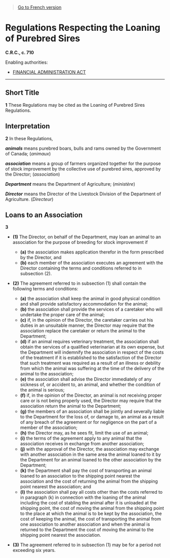 > [Go to French version](/fr/Règlements/Codification%20des%20règlements%20du%20Canada/701-800/C.R.C.,%20ch.%20710.md)

# Regulations Respecting the Loaning of Purebred Sires

**C.R.C., c. 710**

Enabling authorities: 
- [FINANCIAL ADMINISTRATION ACT](/en/Acts/Revised%20Statutes%20of%20Canada/F/F-11.md)

----------



## Short Title


**1** These Regulations may be cited as the Loaning of Purebred Sires Regulations.




## Interpretation


**2** In these Regulations,

***animals*** means purebred boars, bulls and rams owned by the Government of Canada; (*animaux*)

***association*** means a group of farmers organized together for the purpose of stock improvement by the collective use of purebred sires, approved by the Director; (*association*)

***Department*** means the Department of Agriculture; (*ministère*)

***Director*** means the Director of the Livestock Division of the Department of Agriculture. (*Directeur*)




## Loans to an Association


**3** 

- **(1)** The Director, on behalf of the Department, may loan an animal to an association for the purpose of breeding for stock improvement if
	- **(a)** the association makes application therefor in the form prescribed by the Director, and
	- **(b)** each member of the association executes an agreement with the Director containing the terms and conditions referred to in subsection (2).

- **(2)** The agreement referred to in subsection (1) shall contain the following terms and conditions:
	- **(a)** the association shall keep the animal in good physical condition and shall provide satisfactory accommodation for the animal;
	- **(b)** the association shall provide the services of a caretaker who will undertake the proper care of the animal;
	- **(c)** if, in the opinion of the Director, the caretaker carries out his duties in an unsuitable manner, the Director may require that the association replace the caretaker or return the animal to the Department;
	- **(d)** if an animal requires veterinary treatment, the association shall obtain the services of a qualified veterinarian at its own expense, but the Department will indemnify the association in respect of the costs of the treatment if it is established to the satisfaction of the Director that such treatment was required as a result of an illness or debility from which the animal was suffering at the time of the delivery of the animal to the association;
	- **(e)** the association shall advise the Director immediately of any sickness of, or accident to, an animal, and whether the condition of the animal is serious;
	- **(f)** if, in the opinion of the Director, an animal is not receiving proper care or is not being properly used, the Director may require that the association return the animal to the Department;
	- **(g)** the members of an association shall be jointly and severally liable to the Department for the loss of, or damage to, an animal as a result of any breach of the agreement or for negligence on the part of a member of the association;
	- **(h)** the Director may, as he sees fit, limit the use of an animal;
	- **(i)** the terms of the agreement apply to any animal that the association receives in exchange from another association;
	- **(j)** with the approval of the Director, the association may exchange with another association in the same area the animal loaned to it by the Department for an animal loaned to the other association by the Department;
	- **(k)** the Department shall pay the cost of transporting an animal loaned to an association to the shipping point nearest the association and the cost of returning the animal from the shipping point nearest the association; and
	- **(l)** the association shall pay all costs other than the costs referred to in paragraph (k) in connection with the loaning of the animal including the cost of stabling the animal after it is unloaded at the shipping point, the cost of moving the animal from the shipping point to the place at which the animal is to be kept by the association, the cost of keeping the animal, the cost of transporting the animal from one association to another association and when the animal is returned to the Department the cost of moving the animal to the shipping point nearest the association.

- **(3)** The agreement referred to in subsection (1) may be for a period not exceeding six years.


